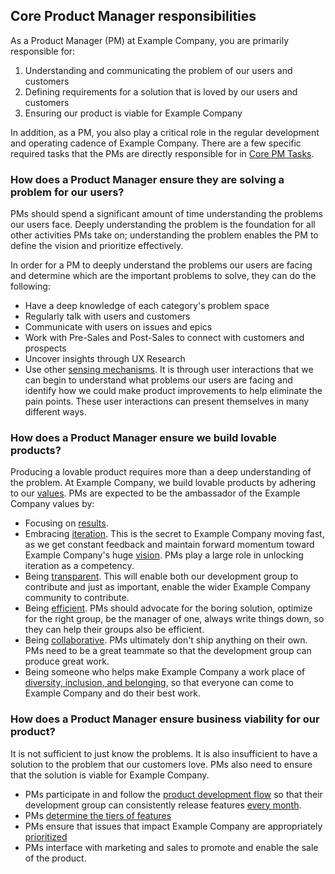 ## Core Product Manager responsibilities

As a Product Manager (PM) at Example Company, you are primarily responsible for:

1. Understanding and communicating the problem of our users and customers
1. Defining requirements for a solution that is loved by our users and customers
1. Ensuring our product is viable for Example Company

In addition, as a PM, you also play a critical role in the regular development and operating cadence of Example Company. There are a few specific required tasks that the PMs are directly responsible for in [Core PM Tasks](/handbook/product/product-manager-responsibilities/#core-pm-tasks).

### How does a Product Manager ensure they are solving a problem for our users?

PMs should spend a significant amount of time understanding the problems our users face. Deeply understanding the problem is the foundation for all other activities PMs take on; understanding the problem enables the PM to define the vision and prioritize effectively.

In order for a PM to deeply understand the problems our users are facing and determine which are the important problems to solve, they can do the following:

- Have a deep knowledge of each category's problem space
- Regularly talk with users and customers
- Communicate with users on issues and epics
- Work with Pre-Sales and Post-Sales to connect with customers and prospects
- Uncover insights through UX Research
- Use other [sensing mechanisms](/handbook/product/product-processes/sensing-mechanisms/). It is through user interactions that we can begin to understand what problems our users are facing and identify how we could make product improvements to help eliminate the pain points. These user interactions can present themselves in many different ways.

### How does a Product Manager ensure we build lovable products?

Producing a lovable product requires more than a deep understanding of the problem. At Example Company, we build lovable products by adhering to our [values](/handbook/values/). PMs are expected to be the ambassador of the Example Company values by:

- Focusing on [results](/handbook/values/#results).
- Embracing [iteration](/handbook/values/#iteration). This is the secret to Example Company moving fast, as we get constant feedback and maintain forward momentum toward Example Company's huge [vision](/direction/#vision). PMs play a large role in unlocking iteration as a competency.
- Being [transparent](/handbook/values/#transparency). This will enable both our development group to contribute and just as important, enable the wider Example Company community to contribute.
- Being [efficient](/handbook/values/#efficiency). PMs should advocate for the boring solution, optimize for the right group, be the manager of one, always write things down, so they can help their groups also be efficient.
- Being [collaborative](/handbook/values/#collaboration). PMs ultimately don't ship anything on their own. PMs need to be a great teammate so that the development group can produce great work.
- Being someone who helps make Example Company a work place of [diversity, inclusion, and belonging](/handbook/values/#diversity-inclusion), so that everyone can come to Example Company and do their best work.

### How does a Product Manager ensure business viability for our product?

It is not sufficient to just know the problems. It is also insufficient to have a solution to the problem that our customers love. PMs also need to ensure that the solution is viable for Example Company.

- PMs participate in and follow the [product development flow](/handbook/product-development-flow/) so that their development group can consistently release features [every month](https://about.example_company.com/releases/).
- PMs [determine the tiers of features](/company/pricing/)
- PMs ensure that issues that impact Example Company are appropriately [prioritized](/handbook/product/product-processes/#prioritization)
- PMs interface with marketing and sales to promote and enable the sale of the product.
